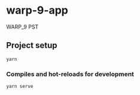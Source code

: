 # warp-9-app

WARP_9 PST

## Project setup

```
yarn
```

### Compiles and hot-reloads for development

```
yarn serve
```
